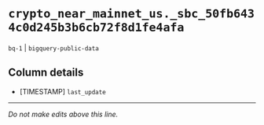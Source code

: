 # `crypto_near_mainnet_us._sbc_50fb6434c0d245b3b6cb72f8d1fe4afa`
`bq-1` | `bigquery-public-data`

## Column details
* [TIMESTAMP] `last_update`

-------------------------------------------------------------------------------
*Do not make edits above this line.*
